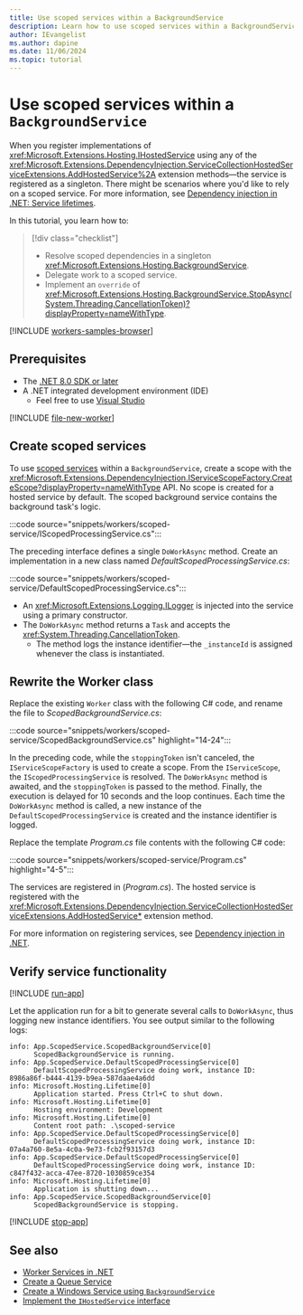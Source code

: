 ```yaml
---
title: Use scoped services within a BackgroundService
description: Learn how to use scoped services within a BackgroundService in .NET.
author: IEvangelist
ms.author: dapine
ms.date: 11/06/2024
ms.topic: tutorial
---
```


# Use scoped services within a `BackgroundService`

When you register implementations of <xref:Microsoft.Extensions.Hosting.IHostedService> using any of the <xref:Microsoft.Extensions.DependencyInjection.ServiceCollectionHostedServiceExtensions.AddHostedService%2A> extension methods—the service is registered as a singleton. There might be scenarios where you'd like to rely on a scoped service. For more information, see [Dependency injection in .NET: Service lifetimes](dependency-injection.md#service-lifetimes).

In this tutorial, you learn how to:

> [!div class="checklist"]
>
> - Resolve scoped dependencies in a singleton <xref:Microsoft.Extensions.Hosting.BackgroundService>.
> - Delegate work to a scoped service.
> - Implement an `override` of <xref:Microsoft.Extensions.Hosting.BackgroundService.StopAsync(System.Threading.CancellationToken)?displayProperty=nameWithType>.

[!INCLUDE [workers-samples-browser](includes/workers-samples-browser.md)]

## Prerequisites

- The [.NET 8.0 SDK or later](https://dotnet.microsoft.com/download/dotnet)
- A .NET integrated development environment (IDE)
  - Feel free to use [Visual Studio](https://visualstudio.microsoft.com)

<!-- ## Create a new project -->
[!INCLUDE [file-new-worker](includes/file-new-worker.md)]

## Create scoped services

To use [scoped services](dependency-injection.md#scoped) within a `BackgroundService`, create a scope with the <xref:Microsoft.Extensions.DependencyInjection.IServiceScopeFactory.CreateScope?displayProperty=nameWithType> API. No scope is created for a hosted service by default. The scoped background service contains the background task's logic.

:::code source="snippets/workers/scoped-service/IScopedProcessingService.cs":::

The preceding interface defines a single `DoWorkAsync` method. Create an implementation in a new class named *DefaultScopedProcessingService.cs*:

:::code source="snippets/workers/scoped-service/DefaultScopedProcessingService.cs":::

- An <xref:Microsoft.Extensions.Logging.ILogger> is injected into the service using a primary constructor.
- The `DoWorkAsync` method returns a `Task` and accepts the <xref:System.Threading.CancellationToken>.
  - The method logs the instance identifier—the `_instanceId` is assigned whenever the class is instantiated.

## Rewrite the Worker class

Replace the existing `Worker` class with the following C# code, and rename the file to *ScopedBackgroundService.cs*:

:::code source="snippets/workers/scoped-service/ScopedBackgroundService.cs" highlight="14-24":::

In the preceding code, while the `stoppingToken` isn't canceled, the `IServiceScopeFactory` is used to create a scope. From the `IServiceScope`, the `IScopedProcessingService` is resolved. The `DoWorkAsync` method is awaited, and the `stoppingToken` is passed to the method. Finally, the execution is delayed for 10 seconds and the loop continues. Each time the `DoWorkAsync` method is called, a new instance of the `DefaultScopedProcessingService` is created and the instance identifier is logged.

Replace the template *Program.cs* file contents with the following C# code:

:::code source="snippets/workers/scoped-service/Program.cs" highlight="4-5":::

The services are registered in (*Program.cs*). The hosted service is registered with the <xref:Microsoft.Extensions.DependencyInjection.ServiceCollectionHostedServiceExtensions.AddHostedService*> extension method.

For more information on registering services, see [Dependency injection in .NET](dependency-injection.md).

## Verify service functionality

[!INCLUDE [run-app](includes/run-app.md)]

Let the application run for a bit to generate several calls to `DoWorkAsync`, thus logging new instance identifiers. You see output similar to the following logs:

```Output
info: App.ScopedService.ScopedBackgroundService[0]
      ScopedBackgroundService is running.
info: App.ScopedService.DefaultScopedProcessingService[0]
      DefaultScopedProcessingService doing work, instance ID: 8986a86f-b444-4139-b9ea-587daae4a6dd
info: Microsoft.Hosting.Lifetime[0]
      Application started. Press Ctrl+C to shut down.
info: Microsoft.Hosting.Lifetime[0]
      Hosting environment: Development
info: Microsoft.Hosting.Lifetime[0]
      Content root path: .\scoped-service
info: App.ScopedService.DefaultScopedProcessingService[0]
      DefaultScopedProcessingService doing work, instance ID: 07a4a760-8e5a-4c0a-9e73-fcb2f93157d3
info: App.ScopedService.DefaultScopedProcessingService[0]
      DefaultScopedProcessingService doing work, instance ID: c847f432-acca-47ee-8720-1030859ce354
info: Microsoft.Hosting.Lifetime[0]
      Application is shutting down...
info: App.ScopedService.ScopedBackgroundService[0]
      ScopedBackgroundService is stopping.
```

[!INCLUDE [stop-app](includes/stop-app.md)]

## See also

- [Worker Services in .NET](workers.md)
- [Create a Queue Service](queue-service.md)
- [Create a Windows Service using `BackgroundService`](windows-service.md)
- [Implement the `IHostedService` interface](timer-service.md)
